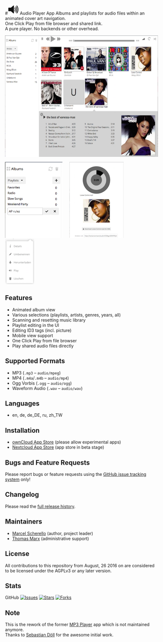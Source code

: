 #![Icon](https://github.com/rello/screenshots/blob/master/Audioplayer_Icon_30.png) Audio Player App
Albums and playlists for audio files within an animated cover art navigation.  
One Click Play from file browser and shared link.  
A pure player. No backends or other overhead.

<img src="https://github.com/rello/screenshots/blob/master/audioplayer_main.png" alt="Main" height="400" title="Main">

<img src="https://github.com/rello/screenshots/blob/master/audioplayer_lists.png" alt="Navigation" height="250" title="Navigation">     
<img src="https://github.com/rello/screenshots/blob/master/audioplayer_share.png" alt="Share Player" height="250" title="Share Player">     
<img src="https://github.com/rello/screenshots/blob/master/audioplayer_actions.png" alt="Action Menu" height="150" title="Action Menu">

## Features
- Animated album view
- Various selections (playlists, artists, genres, years, all)
- Scanning and resetting music library
- Playlist editing in the UI
- Editing ID3 tags (incl. picture)
- Mobile view support
- One Click Play from file browser
- Play shared audio files directly

## Supported Formats
- MP3 (`.mp3` – `audio/mpeg`)
- MP4 (`.m4a`/`.m4b` – `audio/mp4`)
- Ogg Vorbis (`.ogg` – `audio/ogg`)
- Waveform Audio (`.wav` – `audio/wav`)

## Languages
- en, de, de_DE, ru, zh_TW

## Installation
- [ownCloud App Store](https://apps.owncloud.com/content/show.php?content=174738) (please allow experimental apps)
- [Nextcloud App Store](https://apps.nextcloud.com/app/audioplayer) (app store in beta stage)

## Bugs and Feature Requests

Please report bugs or feature requests using the [GitHub issue tracking system](https://github.com/rello/audioplayer/issues) only!

## Changelog

Please read the [full release history](https://github.com/rello/audioplayer/blob/master/CHANGELOG.md).

## Maintainers
- [Marcel Scherello](https://github.com/rello) (author, project leader)
- [Thomas Marx](https://github.com/xramsamoht) (administrative support)

## License

All contributions to this repository from August, 26 2016 on are considered to be licensed under the AGPLv3 or any later version.

## Stats

GitHub [![Issues](https://img.shields.io/github/issues/Rello/audioplayer.svg)](https://github.com/rello/audioplayer/issues)
[![Stars](https://img.shields.io/github/stars/Rello/audioplayer.svg)](https://github.com/rello/audioplayer/stargazers)
[![Forks](https://img.shields.io/github/forks/Rello/audioplayer.svg)](https://github.com/rello/audioplayer/network)

## Note
This is the rework of the former [MP3 Player](https://github.com/libasys/audios) app which is not maintained anymore.<br>
Thanks to [Sebastian Döll](https://github.com/libasys) for the awesome initial work.
